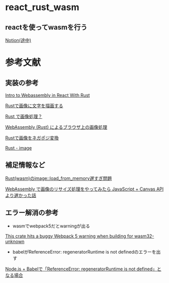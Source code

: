 # react_rust_wasm

## reactを使ってwasmを行う

[Notion(途中)](https://solstice-save-d11.notion.site/react-wasm-8278b24c3e354f41812492a439638783)

# 参考文献
## 実装の参考
[Intro to Webassembly in React With Rust](https://medium.com/swlh/intro-to-webassembly-in-react-with-rust-d067408231b9)

[Rustで画像に文字を描画する](https://zenn.dev/corocn/articles/69a6735c10ce4f)

[Rust で画像処理？](https://qiita.com/RotaryKer/items/a9897ddccdd0d8e0a1c2)

[WebAssembly (Rust) によるブラウザ上の画像処理](https://qiita.com/toyohisa/items/6e9336ff5a86911369ef)

[Rustで画像をネガポジ変換](https://doitu.info/blog/5badf7568dbc7a000fc280c6)

[Rust - image](https://docs.rs/image/latest/image/)

## 補足情報など

[Rust(wasm)のimage::load_from_memory遅すぎ問題](https://zenn.dev/dozo/articles/14bc23b488c95a)

[WebAssembly で画像のリサイズ処理をやってみたら JavaScript + Canvas API より遅かった話](https://qiita.com/yokra9/items/f9e98a9b47fe2d1234b0)

## エラー解消の参考

- wasmでwebpack5だとwarningが出る

[This crate hits a buggy Webpack 5 warning when building for wasm32-unknown](https://github.com/rust-random/getrandom/issues/224)

- babelがReferenceError: regeneratorRuntime is not definedのエラーを出す

[Node.js + Babelで「ReferenceError: regeneratorRuntime is not defined」となる場合](https://www.aizulab.com/blog/referenceerror-regeneratorruntime-is-not-defined/)